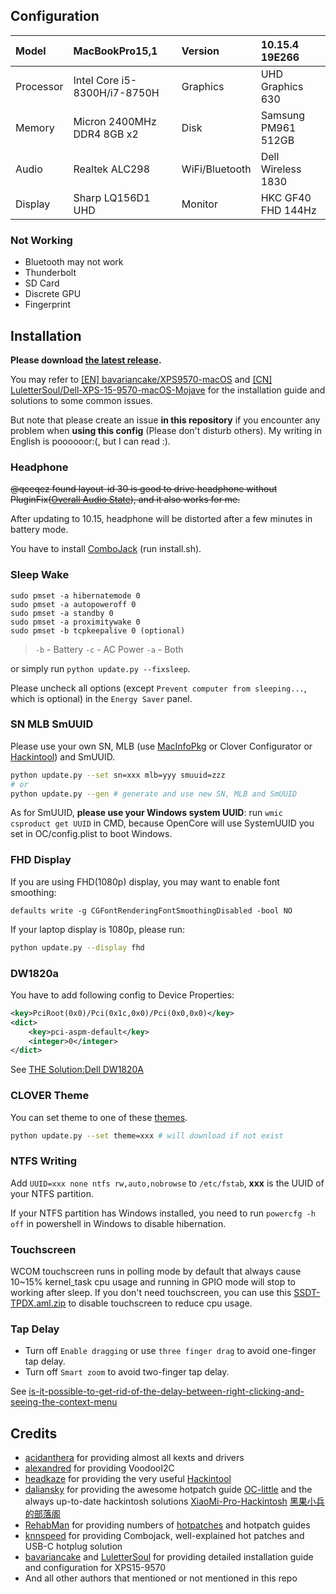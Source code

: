 ## Configuration

| Model     | MacBookPro15,1               | Version        | 10.15.4 19E266      |
| :-------- | :--------------------------- | :------------- | :------------------ |
| Processor | Intel Core i5-8300H/i7-8750H | Graphics       | UHD Graphics 630    |
| Memory    | Micron 2400MHz DDR4 8GB x2   | Disk           | Samsung PM961 512GB |
| Audio     | Realtek ALC298               | WiFi/Bluetooth | Dell Wireless 1830  |
| Display   | Sharp LQ156D1 UHD            | Monitor        | HKC GF40 FHD 144Hz  |

### Not Working

- Bluetooth may not work
- Thunderbolt
- SD Card
- Discrete GPU
- Fingerprint

## Installation

**Please download [the latest release](https://github.com/xxxzc/xps15-9570-macos/releases/latest).**

You may refer to [[EN] bavariancake/XPS9570-macOS](https://github.com/bavariancake/XPS9570-macOS) and [[CN] LuletterSoul/Dell-XPS-15-9570-macOS-Mojave](https://github.com/LuletterSoul/Dell-XPS-15-9570-macOS-Mojave) for the installation guide and solutions to some common issues.

But note that please create an issue **in this repository** if you encounter any problem when **using this config** (Please don't disturb others). My writing in English is poooooor:(, but I can read :).

### Headphone

~~@qeeqez found layout-id 30 is good to drive headphone without PluginFix([Overall Audio State](https://github.com/daliansky/XiaoMi-Pro/issues/96)), and it also works for me.~~ 

After updating to 10.15, headphone will be distorted after a few minutes in battery mode. 

You have to install [ComboJack](https://github.com/hackintosh-stuff/ComboJack/tree/master/ComboJack_Installer) (run install.sh).

### Sleep Wake

```shell
sudo pmset -a hibernatemode 0
sudo pmset -a autopoweroff 0
sudo pmset -a standby 0
sudo pmset -a proximitywake 0
sudo pmset -b tcpkeepalive 0 (optional)
```

> `-b` - Battery `-c` - AC Power `-a` - Both

or simply run `python update.py --fixsleep`.

Please uncheck all options (except `Prevent computer from sleeping...`, which is optional) in the `Energy Saver` panel.

### SN MLB SmUUID

Please use your own SN, MLB (use [MacInfoPkg](https://github.com/acidanthera/MacInfoPkg) or Clover Configurator or [Hackintool](https://www.tonymacx86.com/threads/release-hackintool-v2-8-6.254559/)) and SmUUID.

```sh
python update.py --set sn=xxx mlb=yyy smuuid=zzz
# or
python update.py --gen # generate and use new SN, MLB and SmUUID
```

As for SmUUID, **please use your Windows system UUID**: run  `wmic csproduct get UUID` in CMD, because OpenCore will use SystemUUID you set in OC/config.plist to boot Windows.

### FHD Display

If you are using FHD(1080p) display, you may want to enable font smoothing:

```
defaults write -g CGFontRenderingFontSmoothingDisabled -bool NO
```

If your laptop display is 1080p, please run:

```sh
python update.py --display fhd
```

### DW1820a

You have to add following config to Device Properties:

```xml
<key>PciRoot(0x0)/Pci(0x1c,0x0)/Pci(0x0,0x0)</key>
<dict>
    <key>pci-aspm-default</key>
    <integer>0</integer>
</dict>
```

See [THE Solution:Dell DW1820A](https://www.tonymacx86.com/threads/the-solution-dell-dw1820a-broadcom-bcm94350zae-macos-15.288026/)

### CLOVER Theme

You can set theme to one of these [themes](https://sourceforge.net/p/cloverefiboot/themes/ci/master/tree/themes/).

```sh
python update.py --set theme=xxx # will download if not exist
```

### NTFS Writing

Add `UUID=xxx none ntfs rw,auto,nobrowse` to `/etc/fstab`, **xxx** is the UUID of your NTFS partition. 

If your NTFS partition has Windows installed, you need to run `powercfg -h off`  in powershell in Windows to disable hibernation.

### Touchscreen

WCOM touchscreen runs in polling mode by default that always cause 10~15% kernel_task cpu usage and running in GPIO mode will stop to working after sleep. If you don't need touchscreen, you can use this [SSDT-TPDX.aml.zip](https://github.com/xxxzc/xps15-9570-macos/files/4169746/SSDT-TPDX.aml.zip) to disable touchscreen to reduce cpu usage.

### Tap Delay

- Turn off `Enable dragging` or use `three finger drag` to avoid one-finger tap delay.
- Turn off `Smart zoom` to avoid two-finger tap delay.

See [is-it-possible-to-get-rid-of-the-delay-between-right-clicking-and-seeing-the-context-menu](https://apple.stackexchange.com/a/218181)

## Credits

- [acidanthera](https://github.com/acidanthera) for providing almost all kexts and drivers
- [alexandred](https://github.com/alexandred) for providing VoodooI2C
- [headkaze](https://github.com/headkaze) for providing the very useful [Hackintool](https://www.tonymacx86.com/threads/release-hackintool-v2-8-6.254559/)
- [daliansky](https://github.com/daliansky) for providing the awesome hotpatch guide [OC-little](https://github.com/daliansky/OC-little/) and the always up-to-date hackintosh solutions [XiaoMi-Pro-Hackintosh](https://github.com/daliansky/XiaoMi-Pro-Hackintosh) [黑果小兵的部落阁](https://blog.daliansky.net/)
- [RehabMan](https://github.com/RehabMan) for providing numbers of [hotpatches](https://github.com/RehabMan/OS-X-Clover-Laptop-Config/tree/master/hotpatch) and hotpatch guides
- [knnspeed](https://www.tonymacx86.com/threads/guide-dell-xps-15-9560-4k-touch-1tb-ssd-32gb-ram-100-adobergb.224486) for providing Combojack, well-explained hot patches and USB-C hotplug solution
- [bavariancake](https://github.com/bavariancake/XPS9570-macOS) and [LuletterSoul](https://github.com/LuletterSoul/Dell-XPS-15-9570-macOS-Mojave) for providing detailed installation guide and configuration for XPS15-9570
- And all other authors that mentioned or not mentioned in this repo